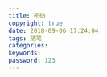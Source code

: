 ```yaml
---
title: 密码
copyright: true
date: 2018-09-06 17:24:04
tags: 随笔
categories:
keywords:
password: 123
---
```

